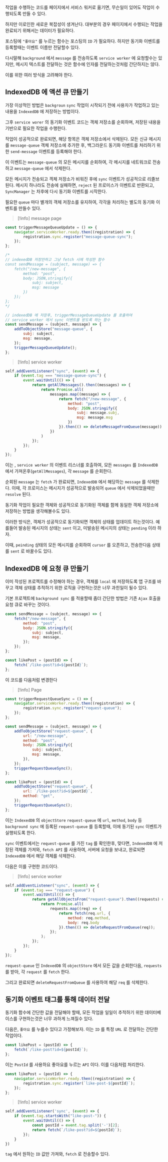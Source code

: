 
작업을 수행하는 코드를 페이지에서 서비스 워커로 옮기면, 무슨일이 있어도 작업이 수행되도록 만들 수 있다.

하지만 이로인한 새로운 복잡성이 생겨난다.
대부분의 경우 페이지에서 수행되는 작업을 완료되기 위해서는 데이터가 필요하다.

포스팅에 `"좋아요"` 를 누르는 함수는 포스팅의 `ID` 가 필요하다.
하지만 동기화 이벤트를 등록할때는 이벤트 이름만 전달할수 있다.

다시말해 `background` 에서 `message` 를 전송하도록 `service worker` 에 요청할수는 있지만, 메시지 텍스트를 전달하는 것은 함수에 인자를 전달하는것처럼 간단하지는 않다.

이를 위한 여러 방식을 고려해야 한다.

## IndexedDB 에 액션 큐 만들기

가장 이상적인 방법은 `backgroun` `sync` 작업이 시작되기 전에 사용자가 작업하고 있는 내용을 `IndexedDB` 에 저장하는 방법이다.

그후 `service worer` 의 동기화 이벤트 코드는 객체 저장소를 순회하며, 저장된 내용을 기반으로 필요한 작업을 수행한다.

작업이 성공적으로 완료되면, 해당 항목은 객체 저장소에서 삭제된다.
모든 신규 메시지를 `message-queue` 객체 저장소에 추가한 후, 백그라운드 동기화 이벤트를 처리하기 위한 `send-message` 이벤트를 등록해야 한다.

이 이벤트는 `message-queue` 의 모든 메시지를 순회하여, 각 메시지를 네트워크로 전송하고 `message-queue` 에서 삭제한다.

모든 메시지가 전송되고 겍체 저장소가 비워진 후에 `sync` 이벤트가 성공적으로 리졸브된다.
메시지 하나라도 전송에 실패하면, `reject` 된 프로미스가 이벤트로 반환되고, `SyncManager` 는 차후에 다시 동기화 이벤트를 시작한다.

필요한 `queue` 마다 별개의 객체 저장소를 유지하여, 각각을 처리하는 별도의 동기화 이벤트를 만들수 있다.

>[!info] message page
```js
const triggerMessageQueueUpdate = () => {
	navigator.serviceWorker.ready.then((registration) => {
		registration.sync.register("message-queue-sync");	
	});
};

/*
// indexedDB 저장안하고 그냥 fetch 시에 작성한 함수
const sendMessage = (subject, message) => {
	fetch("/new-message", {
		method: "post",
		body: JSON,stringify({
			subj: subject, 
			msg: message
		})
	});
};
*/

// indexedDB 에 저장후, triggerMessageQueueUpdate 를 호출하여
// service worker 에서 sync 이벤트를 받도록 하는 함수
const sendMessage = (subject, message) => {
	addToObjectStore("message-queue", {
		subj: subject,
		msg: message,
	});
	triggerMessageQueueUpdate();
};
```

>[!info] service worker
```js
self.addEventListener("sync", (event) => {
	if (event.tag === "message-queue-sync") {
		event.waitUntil(() => {
			return getAllMessages().then((messages) => {
				return Promise.all(
					messages.map((message) => {
						return fetch("/new-message", {
							method: "post",
							body: JSON.stringify({
								subj: message.subj,	
								msg: message.msg
							})
						}).then(() => deleteMessageFromQueue(message))
					})
				)
			});
		});
	}
});
```

이는 , `service worker` 의 이벤트 리스너를 호출하여, 모든 `messages` 를 `IndexedDB` 에서 가져온후(`getAllMessages`), 각 `message` 를 순회한다.

순회된 `message` 는 `fetch` 가 완료되면, `IndexedDB` 에서 해당하는 `message` 를 삭제한다.
이때, 각 프로미스는 메시지가 성공적으로 발송되어 `queue` 에서 삭제되었을때만 `resolve` 된다.

동기화 작업이 필요한 객체와 성공적으로 동기화된 객체를 함께 동일한 객체 저장소에 저장하는 방법을 생각해볼수도 있다.

이러한 방식은, 객체가 성공적으로 동기화되면 객체의 상태를 업데이트 하는것이다.
예를들어 발송된 메시지의 상태는 `sent` 이고, 미발송된 메시지의 상태는 `pending` 이라 하자.

이때, `peinding` 상태의 모든 메시지를 순회하여 `cursor` 를 오픈하고, 전송한다음 상태를 `sent` 로 바꿀수도 있다.

## IndexedDB 에 요청 큐 만들기

이미 작성된 프로젝트를 수정해야 하는 경우, 객체를 `local` 에 저장하도록 앱 구조를 바꾸고 객체 상태를 추적하기 위한 로직을 구현하는것은 너무 과힌일이 될수 있다.

기본 프로젝트에 `background sync` 를 적용할때 좀더 간단한 방법은 기존 `Ajax` 호출을 요청 큐로 바꾸는 것이다.

```js
const sendMessage = (subject, message) => {
	fetch("/new-message", {
		method: "post",
		body: JSON.stringify({
			subj: subject,
			msg: message,
		});
	});
};

const likePost = (postId) => {
	fetch(`/like-post?id=${postId}`);
};
```

이 코드를 다음처럼 변경한다

>[!info] Page
```js
const triggerRequestQueueSync = () => {
	navigator.serviceWorker.ready.then((registration) => {
		registration.sync.register("request-queue");
	});
};

const sendMessage = (subject, message) => {
	addToObjectStore("request-queue", {
		url: "/new-message",
		method: "post",
		body: JSON.stringify({
			subj: subject,
			msg: message,
		}),
	});
	triggerRequestQueueSync();
};

const likePost = (postId) => {
	addToObjectStore("request-queue", {
		url: `/like-post?id=${postId}`,
		method: "get",
	});
	triggerRequestQueueSync();
};
```

이는 `IndexedDB` 의 `objectStore` `request-queue`  에 `url`, `method`, `body`  등 `background sync` 에 등록된 `request-queue`  를 등록할때, 이에 동기된 `sync` 이벤트가 실행되도록 한다.

`sync` 이벤트에서는 `request-queue` 를 가진 `tag` 를 확인한후, 맞다면, `IndexedDB` 에 저장된 객체를 가져와, `fetch API` 를 사용하여, 서버에 요청을 보내고, 완료되면 `IndexedDB` 에서 해당 객체를 삭제한다.

다음은 이를 구현한 코드이다.

>[!info] service worker
```js
self.addEventListener("sync", (event) => {
	if (event.tag === "request-queue") {
		event.waitUntil(() => {
			return getAllObjectsFrom("request-queue").then((requests) => {
				return Promise.all(
					requests.map((req) => {
						return fetch(req.url, {
							method: req.method,
							body: req.body
						}).then(() => deleteRequestFromQueue(req));
					});
				);
			});
		});
	}
});
```

`request-queue`  인 `IndexedDB` 의 `objectStore` 에서 모든 값을 순회한다음, `requests` 를 받아, 각 `request` 를 `fetch` 한다.

그리고 완료되면 `deleteRequestFromQueue` 를 사용하여 해당 `req` 를 삭제한다.

## 동기화 이벤트 태그를 통해 데이터 전달

동기화 함수에 간단한 값을 전달해야 할때, 모든 작업을 일일이 추적하기 위한 데이터베이스를 구현하는것은 너무 과하게 느껴질수 있다.

다음은, `좋아요` 를 누를수 있다고 가정해보자.
이는 `ID` 를 특정 `URL` 로 전달하는 간단한 작업이다.

```js
const likePost = (postId) => {
	fetch(`/like-post?id=${postId}`);
};
```

이는 `PostId` 를 사용하요 좋아요를 누르는 `API` 이다.
이를 다음처럼 처리한다.

```js
const likePost = (postId) => {
	navigator.serviceWorker.ready.then((registration) => {
		registration.sync.register(`like-post-${postId}`);
	});
};
```

>[!info] service worker
```js
self.addEventListener('sync', (event) => {
	if (event.tag.startsWith("like-post-")) {
		event.waitUntil(() => {
			const postId = event.tag.split('-')[2];
			return fetch(`/like-post?id=${postId}`);
		});
	}
})
```

`tag` 에서 원하는 `ID` 값만 가져와, `fetch` 로 전송할수 있다.
